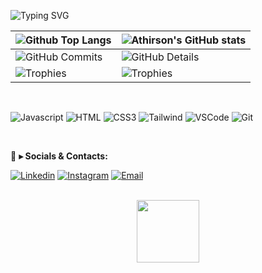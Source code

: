 ![Typing SVG](https://readme-typing-svg.demolab.com?font=Fira+Code&size=29&pause=1500&weight=900&duration=3500&color=FFFFFF&background=FFFFFF00&vCenter=true&width=1000&height=60&lines=🙋‍♂️+Hi+there.+My+name+is+Gabriel+Lima+and+I+am+a+frontend+dev.)



| ![Github Top Langs](https://github-readme-stats.vercel.app/api/top-langs/?username=GabrielSll&layout=compact&theme=radical&&hide_border=True&line_height=20&PAT_1) | ![Athirson's GitHub stats](https://github-readme-stats.vercel.app/api?username=GabrielSll&include=private&theme=radical&show_icons=true&hide_border=True&line_height=20&PAT_1) | 
| ----------- | ----------- |
| ![GitHub Commits](https://github-readme-streak-stats.herokuapp.com/?user=GabrielSll&theme=radical&ring=e73737&currStreakNum=ffffff&hide_border=true) | ![GitHub Details](http://github-profile-summary-cards.vercel.app/api/cards/profile-details?username=GabrielSll&theme=radical) |
| ![Trophies](https://github-profile-trophy.vercel.app/?username=GabrielSll&row=1&column=6&theme=radical&margin-w=15&margin-h=15) | ![Trophies](https://github-profile-trophy.vercel.app/?username=GabrielSll&row=1&column=6&theme=radical&margin-w=15&margin-h=15) |

<br>

 ![Javascript](https://img.shields.io/badge/Javascript-F0DB4F?style=for-the-badge&labelColor=black&logo=javascript&logoColor=F0DB4F)
 ![HTML](https://img.shields.io/badge/HTML5-E34F26?style=for-the-badge&logo=html5&logoColor=white)
 ![CSS3](https://img.shields.io/badge/CSS3-1572B6?style=for-the-badge&logo=css3&logoColor=white)
 ![Tailwind](https://img.shields.io/badge/Tailwind_CSS-092749?style=for-the-badge&logo=tailwindcss&logoColor=06B6D4&labelColor=000000)
 ![VSCode](https://img.shields.io/badge/Visual_Studio-0078d7?style=for-the-badge&logo=visual%20studio&logoColor=white)
 ![Git](https://img.shields.io/badge/Git-F05032?style=for-the-badge&logo=git&logoColor=white)
 
<br>

💬 **▸ Socials & Contacts:**

  [![Linkedin](https://img.shields.io/badge/LinkedIn-0077B5?style=for-the-badge&logo=linkedin&logoColor=white)](https://www.linkedin.com/in/gabriel-silva-limaa)
  [![Instagram](https://img.shields.io/badge/Instagram-E4405F?style=for-the-badge&logo=instagram&logoColor=white)](https://www.instagram.com/gabriiel.sll/)
  [![Email](https://img.shields.io/badge/Gmail-F51919?style=for-the-badge&logo=gmail&logoColor=white)](mailto:gabrieldasilvlima@gmail.com)
  
<br>

<div align=center>
<img height="100em" src="https://user-images.githubusercontent.com/74038190/226127923-0e8b7792-7b3c-462b-951b-63c96ba1a5af.gif">
</div>
